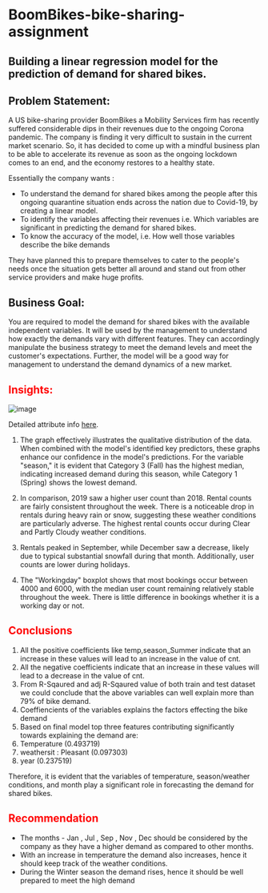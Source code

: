 # BoomBikes-bike-sharing-assignment
## Building a linear regression model for the prediction of demand for shared bikes.


## Problem Statement:  

A US bike-sharing provider BoomBikes a Mobility Services firm has recently suffered considerable dips in their revenues due to the ongoing Corona pandemic. The company is finding it very difficult to sustain in the current market scenario. So, it has decided to come up with a mindful business plan to be able to accelerate its revenue as soon as the ongoing lockdown comes to an end, and the economy restores to a healthy state. 

Essentially the company wants :
- To understand the demand for shared bikes among the people after this ongoing quarantine situation ends across the nation due to Covid-19, by creating a linear model.
- To identify the variables affecting their revenues i.e. Which variables are significant in predicting the demand for shared bikes.
- To know the accuracy of the model, i.e. How well those variables describe the bike demands

They have planned this to prepare themselves to cater to the people's needs once the situation gets better all around and stand out from other service providers and make huge profits.


## Business Goal:  

You are required to model the demand for shared bikes with the available independent variables. It will be used by the management to understand how exactly the demands vary with different features. They can accordingly manipulate the business strategy to meet the demand levels and meet the customer's expectations. Further, the model will be a good way for management to understand the demand dynamics of a new market.  


## <font color = 'red'> Insights: </font>

![image](https://user-images.githubusercontent.com/94171996/229470317-1fa462ee-f089-41e1-9731-0fdf98e9f85c.png)

Detailed attribute info [here](https://raw.githubusercontent.com/shinde-chandrakant/BoomBikes-bike-sharing-assignment/master/Feature%2BAttributes.txt).

1. The graph effectively illustrates the qualitative distribution of the data. When combined with the model's identified key predictors, these graphs enhance our confidence in the model's predictions. For the variable "season," it is evident that Category 3 (Fall) has the highest median, indicating increased demand during this season, while Category 1 (Spring) shows the lowest demand.

2. In comparison, 2019 saw a higher user count than 2018. Rental counts are fairly consistent throughout the week. There is a noticeable drop in rentals during heavy rain or snow, suggesting these weather conditions are particularly adverse. The highest rental counts occur during Clear and Partly Cloudy weather conditions.

3. Rentals peaked in September, while December saw a decrease, likely due to typical substantial snowfall during that month. Additionally, user counts are lower during holidays.

4. The "Workingday" boxplot shows that most bookings occur between 4000 and 6000, with the median user count remaining relatively stable throughout the week. There is little difference in bookings whether it is a working day or not.

## <font color = 'red'> Conclusions</font>

1. All the positive coefficients like temp,season_Summer indicate that an increase in these values will lead to an increase in the value of cnt.
2. All the negative coefficients indicate that an increase in these values will lead to a decrease in the value of cnt.
3. From R-Sqaured and adj R-Sqaured value of both train and test dataset we could conclude that the above variables can well explain more than 79% of bike demand.
4. Coeffiencients of the variables explains the factors effecting the bike demand
5. Based on final model top three features contributing significantly towards explaining the demand are:
6. Temperature (0.493719)
7. weathersit : Pleasant (0.097303)
8. year (0.237519)

Therefore, it is evident that the variables of temperature, season/weather conditions, and month play a significant role in forecasting the demand for shared bikes.

## <font color = 'red'> Recommendation</font>

- The months - Jan , Jul , Sep , Nov , Dec should be considered by the company as they have a higher demand as compared to other months.
- With an increase in temperature the demand also increases, hence it should keep track of the weather conditions.
- During the Winter season the demand rises, hence it should be well prepared to meet the high demand
